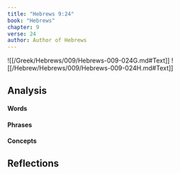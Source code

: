 ```yaml
---
title: "Hebrews 9:24"
book: "Hebrews"
chapter: 9
verse: 24
author: Author of Hebrews
---
```

![[/Greek/Hebrews/009/Hebrews-009-024G.md#Text]]
![[/Hebrew/Hebrews/009/Hebrews-009-024H.md#Text]]

## Analysis

#### Words

#### Phrases

#### Concepts

## Reflections
